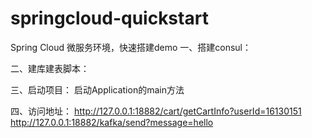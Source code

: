 # springcloud-quickstart
Spring Cloud 微服务环境，快速搭建demo
一、搭建consul：


二、建库建表脚本：


三、启动项目：
启动Application的main方法


四、访问地址：
http://127.0.0.1:18882/cart/getCartInfo?userId=16130151
http://127.0.0.1:18882/kafka/send?message=hello
